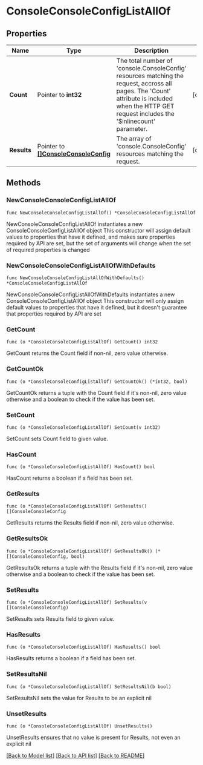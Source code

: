 # ConsoleConsoleConfigListAllOf

## Properties

Name | Type | Description | Notes
------------ | ------------- | ------------- | -------------
**Count** | Pointer to **int32** | The total number of &#39;console.ConsoleConfig&#39; resources matching the request, accross all pages. The &#39;Count&#39; attribute is included when the HTTP GET request includes the &#39;$inlinecount&#39; parameter. | [optional] 
**Results** | Pointer to [**[]ConsoleConsoleConfig**](ConsoleConsoleConfig.md) | The array of &#39;console.ConsoleConfig&#39; resources matching the request. | [optional] 

## Methods

### NewConsoleConsoleConfigListAllOf

`func NewConsoleConsoleConfigListAllOf() *ConsoleConsoleConfigListAllOf`

NewConsoleConsoleConfigListAllOf instantiates a new ConsoleConsoleConfigListAllOf object
This constructor will assign default values to properties that have it defined,
and makes sure properties required by API are set, but the set of arguments
will change when the set of required properties is changed

### NewConsoleConsoleConfigListAllOfWithDefaults

`func NewConsoleConsoleConfigListAllOfWithDefaults() *ConsoleConsoleConfigListAllOf`

NewConsoleConsoleConfigListAllOfWithDefaults instantiates a new ConsoleConsoleConfigListAllOf object
This constructor will only assign default values to properties that have it defined,
but it doesn't guarantee that properties required by API are set

### GetCount

`func (o *ConsoleConsoleConfigListAllOf) GetCount() int32`

GetCount returns the Count field if non-nil, zero value otherwise.

### GetCountOk

`func (o *ConsoleConsoleConfigListAllOf) GetCountOk() (*int32, bool)`

GetCountOk returns a tuple with the Count field if it's non-nil, zero value otherwise
and a boolean to check if the value has been set.

### SetCount

`func (o *ConsoleConsoleConfigListAllOf) SetCount(v int32)`

SetCount sets Count field to given value.

### HasCount

`func (o *ConsoleConsoleConfigListAllOf) HasCount() bool`

HasCount returns a boolean if a field has been set.

### GetResults

`func (o *ConsoleConsoleConfigListAllOf) GetResults() []ConsoleConsoleConfig`

GetResults returns the Results field if non-nil, zero value otherwise.

### GetResultsOk

`func (o *ConsoleConsoleConfigListAllOf) GetResultsOk() (*[]ConsoleConsoleConfig, bool)`

GetResultsOk returns a tuple with the Results field if it's non-nil, zero value otherwise
and a boolean to check if the value has been set.

### SetResults

`func (o *ConsoleConsoleConfigListAllOf) SetResults(v []ConsoleConsoleConfig)`

SetResults sets Results field to given value.

### HasResults

`func (o *ConsoleConsoleConfigListAllOf) HasResults() bool`

HasResults returns a boolean if a field has been set.

### SetResultsNil

`func (o *ConsoleConsoleConfigListAllOf) SetResultsNil(b bool)`

 SetResultsNil sets the value for Results to be an explicit nil

### UnsetResults
`func (o *ConsoleConsoleConfigListAllOf) UnsetResults()`

UnsetResults ensures that no value is present for Results, not even an explicit nil

[[Back to Model list]](../README.md#documentation-for-models) [[Back to API list]](../README.md#documentation-for-api-endpoints) [[Back to README]](../README.md)


